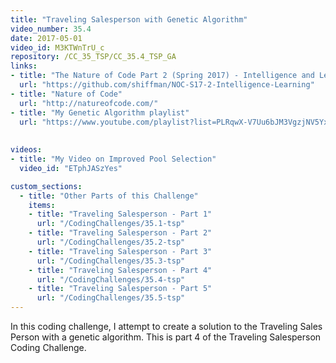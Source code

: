 ```yaml
---
title: "Traveling Salesperson with Genetic Algorithm"
video_number: 35.4
date: 2017-05-01
video_id: M3KTWnTrU_c
repository: /CC_35_TSP/CC_35.4_TSP_GA
links:
- title: "The Nature of Code Part 2 (Spring 2017) - Intelligence and Learning"  
  url: "https://github.com/shiffman/NOC-S17-2-Intelligence-Learning"
- title: "Nature of Code"  
  url: "http://natureofcode.com/"
- title: "My Genetic Algorithm playlist"  
  url: "https://www.youtube.com/playlist?list=PLRqwX-V7Uu6bJM3VgzjNV5YxVxUwzALHV"
  
  
videos:
- title: "My Video on Improved Pool Selection"
  video_id: "ETphJASzYes"  

custom_sections:
  - title: "Other Parts of this Challenge"
    items:
    - title: "Traveling Salesperson - Part 1"
      url: "/CodingChallenges/35.1-tsp"  
    - title: "Traveling Salesperson - Part 2"
      url: "/CodingChallenges/35.2-tsp"
    - title: "Traveling Salesperson - Part 3"
      url: "/CodingChallenges/35.3-tsp"
    - title: "Traveling Salesperson - Part 4"
      url: "/CodingChallenges/35.4-tsp"
    - title: "Traveling Salesperson - Part 5"
      url: "/CodingChallenges/35.5-tsp"
---
```


In this coding challenge, I attempt to create a solution to the Traveling Sales Person with a genetic algorithm. This is part 4 of the Traveling Salesperson Coding Challenge.

